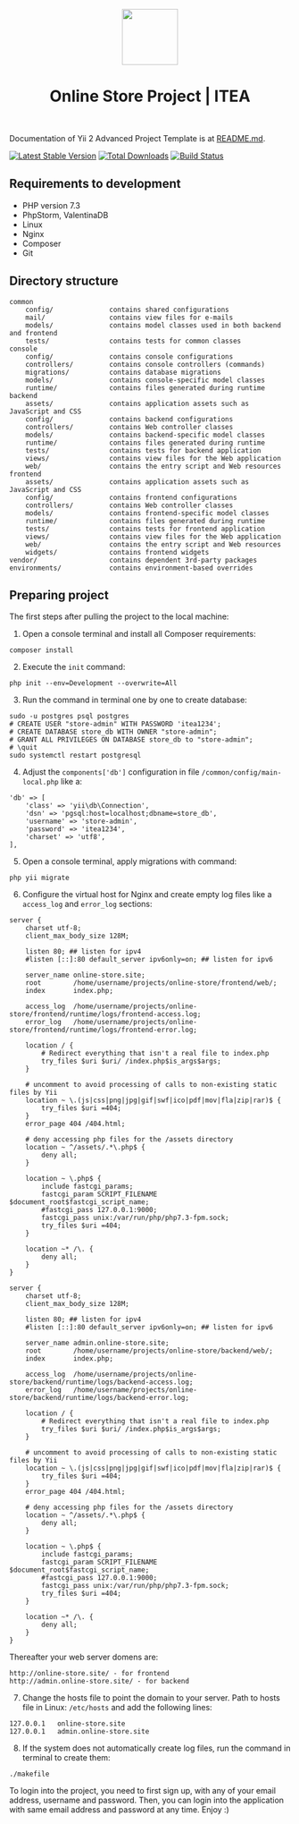 <p align="center">
    <img src="https://image.flaticon.com/icons/svg/138/138251.svg" height="100px">
    <h1 align="center">Online Store Project | ITEA</h1>
    <br>
</p>

Documentation of Yii 2 Advanced Project Template is at [README.md](https://github.com/yiisoft/yii2-app-advanced/blob/master/docs/guide/README.md).

[![Latest Stable Version](https://img.shields.io/packagist/v/yiisoft/yii2-app-advanced.svg)](https://packagist.org/packages/yiisoft/yii2-app-advanced)
[![Total Downloads](https://img.shields.io/packagist/dt/yiisoft/yii2-app-advanced.svg)](https://packagist.org/packages/yiisoft/yii2-app-advanced)
[![Build Status](https://travis-ci.org/yiisoft/yii2-app-advanced.svg?branch=master)](https://travis-ci.org/yiisoft/yii2-app-advanced)

Requirements to development
-------------------
- PHP version 7.3
- PhpStorm, ValentinaDB
- Linux
- Nginx
- Composer
- Git

Directory structure
-------------------

```
common
    config/              contains shared configurations
    mail/                contains view files for e-mails
    models/              contains model classes used in both backend and frontend
    tests/               contains tests for common classes    
console
    config/              contains console configurations
    controllers/         contains console controllers (commands)
    migrations/          contains database migrations
    models/              contains console-specific model classes
    runtime/             contains files generated during runtime
backend
    assets/              contains application assets such as JavaScript and CSS
    config/              contains backend configurations
    controllers/         contains Web controller classes
    models/              contains backend-specific model classes
    runtime/             contains files generated during runtime
    tests/               contains tests for backend application    
    views/               contains view files for the Web application
    web/                 contains the entry script and Web resources
frontend
    assets/              contains application assets such as JavaScript and CSS
    config/              contains frontend configurations
    controllers/         contains Web controller classes
    models/              contains frontend-specific model classes
    runtime/             contains files generated during runtime
    tests/               contains tests for frontend application
    views/               contains view files for the Web application
    web/                 contains the entry script and Web resources
    widgets/             contains frontend widgets
vendor/                  contains dependent 3rd-party packages
environments/            contains environment-based overrides
```


Preparing project
-------------------

The first steps after pulling the project to the local machine:

1. Open a console terminal and install all Composer requirements:
```
composer install
```
2. Execute the `init` command:
```
php init --env=Development --overwrite=All
```
3. Run the command in terminal one by one to create database:
```
sudo -u postgres psql postgres
# CREATE USER "store-admin" WITH PASSWORD 'itea1234';
# CREATE DATABASE store_db WITH OWNER "store-admin";
# GRANT ALL PRIVILEGES ON DATABASE store_db to "store-admin";
# \quit
sudo systemctl restart postgresql
```
4. Adjust the `components['db']` configuration in file `/common/config/main-local.php` like a:
```
'db' => [
    'class' => 'yii\db\Connection',
    'dsn' => 'pgsql:host=localhost;dbname=store_db',
    'username' => 'store-admin',
    'password' => 'itea1234',
    'charset' => 'utf8',
],
```
5. Open a console terminal, apply migrations with command:
```
php yii migrate
```
6. Configure the virtual host for Nginx and create empty log files like a `access_log` and `error_log` sections:
```
server {
    charset utf-8;
    client_max_body_size 128M;

    listen 80; ## listen for ipv4
    #listen [::]:80 default_server ipv6only=on; ## listen for ipv6

    server_name online-store.site;
    root        /home/username/projects/online-store/frontend/web/;
    index       index.php;

    access_log  /home/username/projects/online-store/frontend/runtime/logs/frontend-access.log;
    error_log   /home/username/projects/online-store/frontend/runtime/logs/frontend-error.log;

    location / {
        # Redirect everything that isn't a real file to index.php
        try_files $uri $uri/ /index.php$is_args$args;
    }

    # uncomment to avoid processing of calls to non-existing static files by Yii
    location ~ \.(js|css|png|jpg|gif|swf|ico|pdf|mov|fla|zip|rar)$ {
        try_files $uri =404;
    }
    error_page 404 /404.html;

    # deny accessing php files for the /assets directory
    location ~ ^/assets/.*\.php$ {
        deny all;
    }

    location ~ \.php$ {
        include fastcgi_params;
        fastcgi_param SCRIPT_FILENAME $document_root$fastcgi_script_name;
        #fastcgi_pass 127.0.0.1:9000;
        fastcgi_pass unix:/var/run/php/php7.3-fpm.sock;
        try_files $uri =404;
    }

    location ~* /\. {
        deny all;
    }
}
 
server {
    charset utf-8;
    client_max_body_size 128M;

    listen 80; ## listen for ipv4
    #listen [::]:80 default_server ipv6only=on; ## listen for ipv6

    server_name admin.online-store.site;
    root        /home/username/projects/online-store/backend/web/;
    index       index.php;

    access_log  /home/username/projects/online-store/backend/runtime/logs/backend-access.log;
    error_log   /home/username/projects/online-store/backend/runtime/logs/backend-error.log;

    location / {
        # Redirect everything that isn't a real file to index.php
        try_files $uri $uri/ /index.php$is_args$args;
    }

    # uncomment to avoid processing of calls to non-existing static files by Yii
    location ~ \.(js|css|png|jpg|gif|swf|ico|pdf|mov|fla|zip|rar)$ {
        try_files $uri =404;
    }
    error_page 404 /404.html;

    # deny accessing php files for the /assets directory
    location ~ ^/assets/.*\.php$ {
        deny all;
    }

    location ~ \.php$ {
        include fastcgi_params;
        fastcgi_param SCRIPT_FILENAME $document_root$fastcgi_script_name;
        #fastcgi_pass 127.0.0.1:9000;
        fastcgi_pass unix:/var/run/php/php7.3-fpm.sock;
        try_files $uri =404;
    }

    location ~* /\. {
        deny all;
    }
}
```

Thereafter your web server domens are:
``` 
http://online-store.site/ - for frontend
http://admin.online-store.site/ - for backend
```
7. Change the hosts file to point the domain to your server.
Path to hosts file in Linux: `/etc/hosts` and add the following lines:
```
127.0.0.1   online-store.site
127.0.0.1   admin.online-store.site
```
8. If the system does not automatically create log files, run the command in terminal to create them:
```
./makefile
```
To login into the project, you need to first sign up, with any of your email address, username and password. Then, you can login into the application with same email address and password at any time. Enjoy :)

